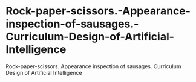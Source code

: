 # Rock-paper-scissors.-Appearance-inspection-of-sausages.-Curriculum-Design-of-Artificial-Intelligence
Rock-paper-scissors. Appearance inspection of sausages. Curriculum Design of Artificial Intelligence
